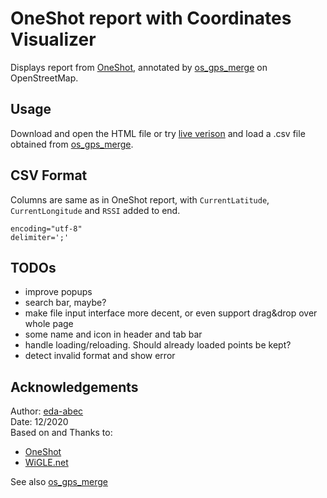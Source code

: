 # OneShot report with Coordinates Visualizer

Displays report from [OneShot](https://github.com/drygdryg/OneShot), annotated by [os_gps_merge](https://github.com/eda-abec/OneShot-GPS-Merge) on OpenStreetMap.

## Usage
Download and open the HTML file or try [live verison](https://eda-abec.github.io/OneShot-GPS-Visualizer/visualizer.html) and load a .csv file obtained from [os_gps_merge](https://github.com/eda-abec/OneShot-GPS-Merge).

## CSV Format
Columns are same as in OneShot report, with `CurrentLatitude`, `CurrentLongitude` and `RSSI` added to end.
```
encoding="utf-8"
delimiter=';'
```

## TODOs
- improve popups
- search bar, maybe?
- make file input interface more decent, or even support drag&drop over whole page
- some name and icon in header and tab bar
- handle loading/reloading. Should already loaded points be kept?
- detect invalid format and show error

## Acknowledgements

Author: [eda-abec](https://github.com/eda-abec)\
Date: 12/2020\
Based on and Thanks to:
- [OneShot](https://github.com/drygdryg/OneShot)
- [WiGLE.net](https://github.com/wiglenet)

See also [os_gps_merge](https://github.com/eda-abec/OneShot-GPS-Merge)
